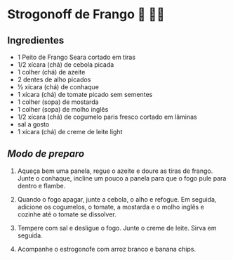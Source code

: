 # Strogonoff de Frango :chicken: :cook:

## Ingredientes

- 1 Peito de Frango Seara cortado em tiras
- 1/2 xícara (chá) de cebola picada
- 1 colher (chá) de azeite
- 2 dentes de alho picados
- ½ xícara (chá) de conhaque
- 1 xícara (chá) de tomate picado sem sementes
- 1 colher (sopa) de mostarda
- 1 colher (sopa) de molho inglês
- 1/2 xícara (chá) de cogumelo paris fresco cortado em lâminas
- sal a gosto
- 1 xícara (chá) de creme de leite light

## _Modo de preparo_

1. Aqueça bem uma panela, regue o azeite e doure as tiras de frango.  Junte o conhaque, incline um pouco a panela para que o fogo pule para  dentro e flambe.

   

2. Quando o fogo apagar, junte a cebola, o alho e refogue. Em seguida,  adicione os cogumelos, o tomate, a mostarda e o molho inglês e cozinhe  até o tomate se dissolver.

   

3. Tempere com sal e desligue o fogo. Junte o creme de leite. Sirva em seguida.

   

4. Acompanhe o estrogonofe com arroz branco e banana chips.
